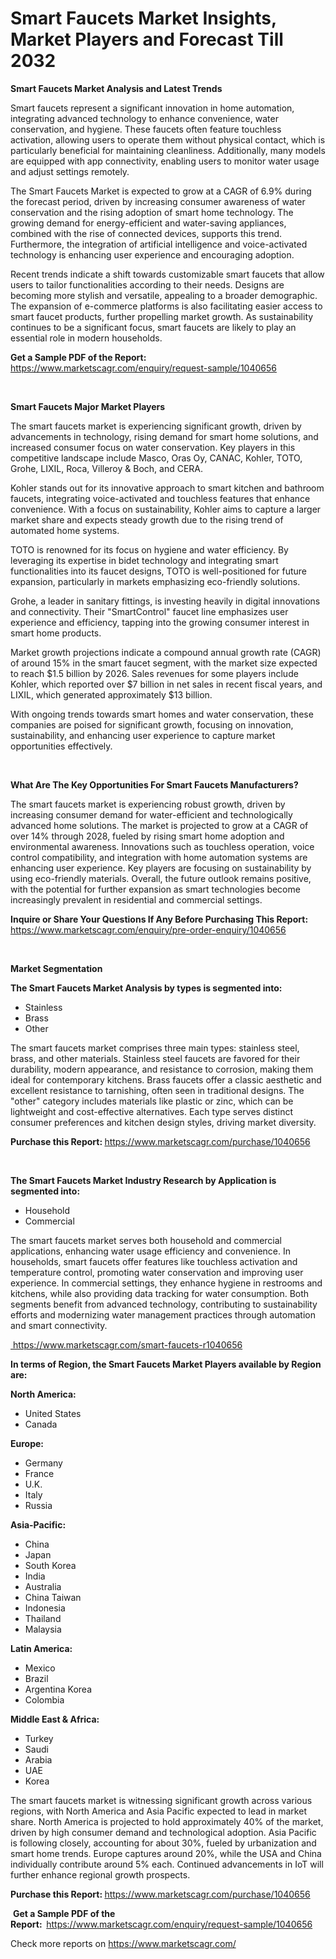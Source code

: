 <p><h1>Smart Faucets Market Insights, Market Players and Forecast Till 2032</h1></p><p><strong>Smart Faucets Market Analysis and Latest Trends</strong></p>
<p><p>Smart faucets represent a significant innovation in home automation, integrating advanced technology to enhance convenience, water conservation, and hygiene. These faucets often feature touchless activation, allowing users to operate them without physical contact, which is particularly beneficial for maintaining cleanliness. Additionally, many models are equipped with app connectivity, enabling users to monitor water usage and adjust settings remotely.</p><p>The Smart Faucets Market is expected to grow at a CAGR of 6.9% during the forecast period, driven by increasing consumer awareness of water conservation and the rising adoption of smart home technology. The growing demand for energy-efficient and water-saving appliances, combined with the rise of connected devices, supports this trend. Furthermore, the integration of artificial intelligence and voice-activated technology is enhancing user experience and encouraging adoption.</p><p>Recent trends indicate a shift towards customizable smart faucets that allow users to tailor functionalities according to their needs. Designs are becoming more stylish and versatile, appealing to a broader demographic. The expansion of e-commerce platforms is also facilitating easier access to smart faucet products, further propelling market growth. As sustainability continues to be a significant focus, smart faucets are likely to play an essential role in modern households.</p></p>
<p><strong>Get a Sample PDF of the Report:&nbsp;</strong> <a href="https://www.marketscagr.com/enquiry/request-sample/1040656?utm_campaign=2648&utm_medium=2&utm_source=Github&utm_content=ia&utm_term=04042025&utm_id=smart-faucets">https://www.marketscagr.com/enquiry/request-sample/1040656</a></p>
<p>&nbsp;</p>
<p><strong>Smart Faucets Major Market Players</strong></p>
<p><p>The smart faucets market is experiencing significant growth, driven by advancements in technology, rising demand for smart home solutions, and increased consumer focus on water conservation. Key players in this competitive landscape include Masco, Oras Oy, CANAC, Kohler, TOTO, Grohe, LIXIL, Roca, Villeroy & Boch, and CERA.</p><p>Kohler stands out for its innovative approach to smart kitchen and bathroom faucets, integrating voice-activated and touchless features that enhance convenience. With a focus on sustainability, Kohler aims to capture a larger market share and expects steady growth due to the rising trend of automated home systems.</p><p>TOTO is renowned for its focus on hygiene and water efficiency. By leveraging its expertise in bidet technology and integrating smart functionalities into its faucet designs, TOTO is well-positioned for future expansion, particularly in markets emphasizing eco-friendly solutions.</p><p>Grohe, a leader in sanitary fittings, is investing heavily in digital innovations and connectivity. Their "SmartControl" faucet line emphasizes user experience and efficiency, tapping into the growing consumer interest in smart home products.</p><p>Market growth projections indicate a compound annual growth rate (CAGR) of around 15% in the smart faucet segment, with the market size expected to reach $1.5 billion by 2026. Sales revenues for some players include Kohler, which reported over $7 billion in net sales in recent fiscal years, and LIXIL, which generated approximately $13 billion. </p><p>With ongoing trends towards smart homes and water conservation, these companies are poised for significant growth, focusing on innovation, sustainability, and enhancing user experience to capture market opportunities effectively.</p></p>
<p>&nbsp;</p>
<p><strong>What Are The Key Opportunities For Smart Faucets Manufacturers?</strong></p>
<p><p>The smart faucets market is experiencing robust growth, driven by increasing consumer demand for water-efficient and technologically advanced home solutions. The market is projected to grow at a CAGR of over 14% through 2028, fueled by rising smart home adoption and environmental awareness. Innovations such as touchless operation, voice control compatibility, and integration with home automation systems are enhancing user experience. Key players are focusing on sustainability by using eco-friendly materials. Overall, the future outlook remains positive, with the potential for further expansion as smart technologies become increasingly prevalent in residential and commercial settings.</p></p>
<p><strong>Inquire or Share Your Questions If Any Before Purchasing This Report:</strong> <a href="https://www.marketscagr.com/enquiry/pre-order-enquiry/1040656?utm_campaign=2648&utm_medium=2&utm_source=Github&utm_content=ia&utm_term=04042025&utm_id=smart-faucets">https://www.marketscagr.com/enquiry/pre-order-enquiry/1040656</a></p>
<p>&nbsp;</p>
<p><strong>Market Segmentation</strong></p>
<p><strong>The Smart Faucets Market Analysis by types is segmented into:</strong></p>
<p><ul><li>Stainless</li><li>Brass</li><li>Other</li></ul></p>
<p><p>The smart faucets market comprises three main types: stainless steel, brass, and other materials. Stainless steel faucets are favored for their durability, modern appearance, and resistance to corrosion, making them ideal for contemporary kitchens. Brass faucets offer a classic aesthetic and excellent resistance to tarnishing, often seen in traditional designs. The "other" category includes materials like plastic or zinc, which can be lightweight and cost-effective alternatives. Each type serves distinct consumer preferences and kitchen design styles, driving market diversity.</p></p>
<p><strong>Purchase this Report:&nbsp;</strong><a href="https://www.marketscagr.com/purchase/1040656?utm_campaign=2648&utm_medium=2&utm_source=Github&utm_content=ia&utm_term=04042025&utm_id=smart-faucets">https://www.marketscagr.com/purchase/1040656</a></p>
<p>&nbsp;</p>
<p><strong>The Smart Faucets Market Industry Research by Application is segmented into:</strong></p>
<p><ul><li>Household</li><li>Commercial</li></ul></p>
<p><p>The smart faucets market serves both household and commercial applications, enhancing water usage efficiency and convenience. In households, smart faucets offer features like touchless activation and temperature control, promoting water conservation and improving user experience. In commercial settings, they enhance hygiene in restrooms and kitchens, while also providing data tracking for water consumption. Both segments benefit from advanced technology, contributing to sustainability efforts and modernizing water management practices through automation and smart connectivity.</p></p>
<p><a href="https://www.marketscagr.com/smart-faucets-r1040656?utm_campaign=2648&utm_medium=2&utm_source=Github&utm_content=ia&utm_term=04042025&utm_id=smart-faucets">&nbsp;https://www.marketscagr.com/smart-faucets-r1040656</a></p>
<p><strong>In terms of Region, the Smart Faucets Market Players available by Region are:</strong></p>
<p>
    <p> <strong> North America: </strong>
        <ul>
            <li>United States</li>
            <li>Canada</li>
        </ul>
        </p> 
    <p> <strong> Europe: </strong>
        <ul>
            <li>Germany</li>
            <li>France</li>
            <li>U.K.</li>
            <li>Italy</li>
            <li>Russia</li>
        </ul>
        </p> 
    <p> <strong> Asia-Pacific: </strong>
        <ul>
            <li>China</li>
            <li>Japan</li>
            <li>South Korea</li>
            <li>India</li>
            <li>Australia</li>
            <li>China Taiwan</li>
            <li>Indonesia</li>
            <li>Thailand</li>
            <li>Malaysia</li>
        </ul>
        </p> 
    <p> <strong> Latin America: </strong>
        <ul>
            <li>Mexico</li>
            <li>Brazil</li>
            <li>Argentina Korea</li>
            <li>Colombia</li>
        </ul>
        </p> 
    <p> <strong> Middle East & Africa: </strong>
        <ul>
            <li>Turkey</li>
            <li>Saudi</li>
            <li>Arabia</li>
            <li>UAE</li>
            <li>Korea</li>
        </ul>
    </p>
    </p>
<p><p>The smart faucets market is witnessing significant growth across various regions, with North America and Asia Pacific expected to lead in market share. North America is projected to hold approximately 40% of the market, driven by high consumer demand and technological adoption. Asia Pacific is following closely, accounting for about 30%, fueled by urbanization and smart home trends. Europe captures around 20%, while the USA and China individually contribute around 5% each. Continued advancements in IoT will further enhance regional growth prospects.</p></p>
<p><strong>Purchase this Report: </strong><a href="https://www.marketscagr.com/purchase/1040656?utm_campaign=2648&utm_medium=2&utm_source=Github&utm_content=ia&utm_term=04042025&utm_id=smart-faucets">https://www.marketscagr.com/purchase/1040656</a></p>
<p>&nbsp;<strong>Get a Sample PDF of the Report:&nbsp;&nbsp;</strong><a href="https://www.marketscagr.com/enquiry/request-sample/1040656?utm_campaign=2648&utm_medium=2&utm_source=Github&utm_content=ia&utm_term=04042025&utm_id=smart-faucets">https://www.marketscagr.com/enquiry/request-sample/1040656</a></p>
<p><strong></strong></p>
<p>Check more reports on <a href="https://www.marketscagr.com/?utm_campaign=2648&utm_medium=2&utm_source=Github&utm_content=ia&utm_term=04042025&utm_id=smart-faucets">https://www.marketscagr.com/</a></p>